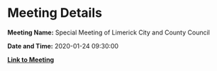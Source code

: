 # Meeting Details

**Meeting Name:** Special Meeting of Limerick City and County Council

**Date and Time:** 2020-01-24 09:30:00

**[Link to Meeting](https://www.limerick.ie/council/whats-on/special-meeting-limerick-city-and-county-council-33)**
